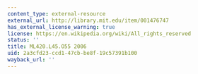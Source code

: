 ```yaml
---
content_type: external-resource
external_url: http://library.mit.edu/item/001476747
has_external_license_warning: true
license: https://en.wikipedia.org/wiki/All_rights_reserved
status: ''
title: ML420.L45.O55 2006
uid: 2a3cfd23-ccd1-47cb-be8f-19c57391b100
wayback_url: ''
---
```

